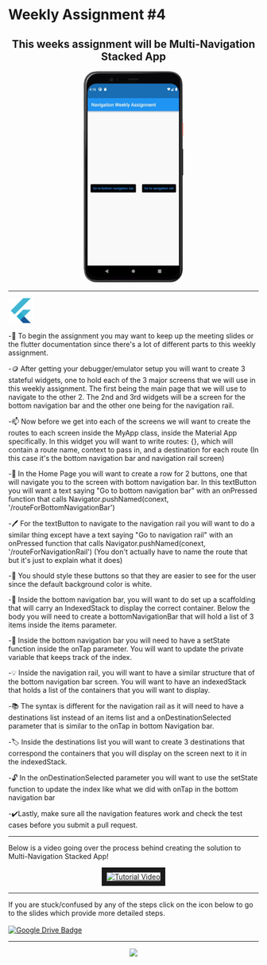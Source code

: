 # Weekly Assignment #4

<div id="header" align="center">
<h2>
  This weeks assignment will be Multi-Navigation Stacked App
</h2>
</div>

  
 <div align="center">
<img src = "https://github.com/SiGMobileUIUC/WeeklyAssignments/blob/main/pictures/weekly_assignment_4.gif?raw=true" width= "200"/>
</div>

<div align="left">

---

<div>
<img src = "https://raw.githubusercontent.com/devicons/devicon/master/icons/flutter/flutter-original.svg" width = "50px">
</div>
 
-:scroll: To begin the assignment you may want to keep up the meeting slides or the flutter documentation since there's a lot of different parts to this weekly assignment.

-:coin: After getting your debugger/emulator setup you will want to create 3 stateful widgets, one to hold each of the 3 major screens that we will use in this weekly assignment. The first being the main page that we will use to navigate to the other 2. The 2nd and 3rd widgets will be a screen for the bottom navigation bar and the other one being for the navigation rail.
 
-:mailbox: Now before we get into each of the screens we will want to create the routes to each screen inside the MyApp class, inside the Material App specifically. In this widget you will want to write routes: {}, which will contain a route name, context to pass in, and a destination for each route (In this case it's the bottom navigation bar and navigation rail screen)

-:e-mail: In the Home Page you will want to create a row for 2 buttons, one that will navigate you to the screen with bottom navigation bar. In this textButton you will want a text saying "Go to bottom navigation bar" with an onPressed function that calls Navigator.pushNamed(conext, '/routeForBottomNavigationBar')

-:pen: For the textButton to navigate to the navigation rail you will want to do a similar thing except have a text saying "Go to navigation rail" with an onPressed function that calls Navigator.pushNamed(conext, '/routeForNavigationRail') (You don't actually have to name the route that but it's just to explain what it does)
 
-:rocket: You should style these buttons so that they are easier to see for the user since the default background color is white.
 
-:mage: Inside the bottom navigation bar, you will want to do set up a scaffolding that will carry an IndexedStack to display the correct container. Below the body you will need to create a bottomNavigationBar that will hold a list of 3 items inside the items parameter.
 
-:battery: Inside the bottom navigation bar you will need to have a setState function inside the onTap parameter. You will want to update the private variable that keeps track of the index. 

-:bulb: Inside the navigation rail, you will want to have a similar structure that of the bottom navigation bar screen. You will want to have an indexedStack that holds a list of the containers that you will want to display.
 
-:books: The syntax is different for the navigation rail as it will need to have a destinations list instead of an items list and a onDestinationSelected parameter that is similar to the onTap in bottom Navigation bar.
 
-:label: Inside the destinations list you will want to create 3 destinations that correspond the containers that you will display on the screen next to it in the indexedStack.
 
-:unlock: In the onDestinationSelected parameter you will want to use the setState function to update the index like what we did with onTap in the bottom navigation bar
 
-✔️Lastly, make sure all the navigation features work and check the test cases before you submit a pull request.

---

Below is a video going over the process behind creating the solution to Multi-Navigation Stacked App!
<div align="center">

<a href="https://www.youtube.com/watch?v=b_sQ9bMltGU">
  <img src="https://img.youtube.com/vi/b_sQ9bMltGU/0.jpg" 
       alt="Tutorial Video" 
       width="240" 
       height="180" 
       border="10" />
</a>
</div>

---

<div align="left">
If you are stuck/confused by any of the steps click on the icon below to go to the slides which provide more detailed steps.
</div>

<div>
&nbsp;
</div>

<div align="left">
<a href="https://docs.google.com/presentation/d/1RpNfCpFAyltxYZmiZK_oPg7K6-4klazv8xU_ZNhX_Sk/edit?usp=sharing">
    <img src="https://img.shields.io/badge/Slides-yellow?style=for-the-badge&logo=google drive&logoColor=white" alt="Google Drive Badge"/>
    
</div>

---

 

<div align="center">
 <img src="https://media.giphy.com/media/13HgwGsXF0aiGY/giphy.gif" width="200"/>
</div>
